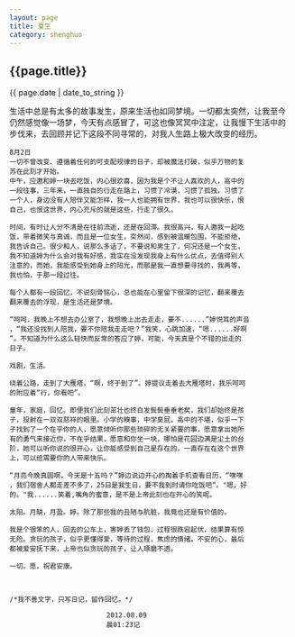 ```yaml
---
layout: page
title: 夏生
category: shenghuo
---
```


<h2>{{page.title}}</h2>
<p>{{ page.date | date_to_string }}</p>
	生活中总是有太多的故事发生，原来生活也如同梦境。一切都太突然，让我至今
	仍然感觉像一场梦，今天有点感冒了，可这也像冥冥中注定，让我慢下生活中的
	步伐来，去回顾并记下这段不同寻常的，对我人生路上极大改变的经历。
	
	8月2日
	一切不曾改变、遵循着任何的可支配规律的日子，却被魔法打破，似乎万物的复
	苏在此刻才开始。
	中午，应邀和婷一块去吃饭，内心很欢喜，因为我是个不让人喜欢的人，高中的
	一段往事，三年来，一直独自的行走在路上，习惯了冷漠，习惯了孤独，习惯了
	一个人，身边没有人陪伴又能怎样，我一人也能拥有世界，我也可以很快乐，恨
	自己，也恨这世界，内心充斥的就是这些，行走了很久。
	
	时间，有时让人分不清是在往前流逝，还是在回滞。我很高兴，有人邀我一起吃
	饭，带着微笑与真诚，而且是一位女生，突然间，感到被温暖包围，不能拒绝，
	我告诉自己。很少和人，说那么多话了，不要说和男生了，何况还是一个女生，
	我不知道婷为什么会对我有好感，我实在没发现我身上有什么优点，去值得别人
	注意的，而她，我能感受到她身上的阳光，而那是我一直想要寻找的，我再等，
	我也怕，于那一段过往。
	
	每个人都有一段回忆，不说刻骨铭心，总也能在心里留下很深的记忆，翻来覆去
	翻来覆去的浮现，是生活还是梦境。
	
	“呵呵，我晚上不想去办公室了，我想晚上出去走走，要不......”婷悦耳的声音
	，“我还没找到人陪我，要不你陪我走走吧？”我笑，心跳加速，“嗯......好啊
	”。不知道为什么这么轻快而反常的答应了婷，可能，今天真是个不错的出走的
	日子。
	
	戏剧，生活。
	
	绕着公路，走到了大雁塔，“啊，终于到了”。婷提议走着去大雁塔时，我乐呵呵
	的附应着“行，你看吧”。
	
	童年，家庭，回忆。即便我们此刻茁壮也终白发鬓鬓垂垂老矣，我们却始终是孩
	子，投射在一双双慈祥的眼里。小学的糗事，中学臭屁，高中的不堪，似乎一下
	子找到了一个在乎你的人，愿意倾听你那些琐碎的无关紧要的事，愿意拿出她所
	有的勇气来接近你，不在乎结果，愿意和你坐一块，哪怕是花园边满是尘土的台
	阶，她可以听你说的很开心，让你能感受到自己是存在的，一直存在在这个世界
	上，可以给需要你的人带来快乐。
	
	“月亮今晚真圆啊，今天是十五吗？”婷边说边开心的掏着手机查看日历，“嘿嘿
	，我们宿舍人都走差不多了，25日是我生日，要不我到时请你吃饭吧“。"嗯，好
	的。"我......笑着,嘴角的蜜意，是不是上帝此刻也在开心的笑呢。
	
	太阳。月缺，月盈。婷。除了那些我的丑陋与肮脏，我竟也还是有价值的。
	
	我是个很笨的人，回去的公车上，害婷丢了钱包，过程很跌宕起伏，结果算有惊
	无险。贪玩的孩子，似乎更懂得爱，等待的过程，焦虑的情绪，不安的心，最后
	都被爱安抚下来，上帝也似贪玩的孩子，让人琢磨不透。
	
	一切。愿，祝君安康。
	
	
	
	/*我不善文字，只写日记，留作回忆。*/
	
							2012.08.09
							晨01:23记
